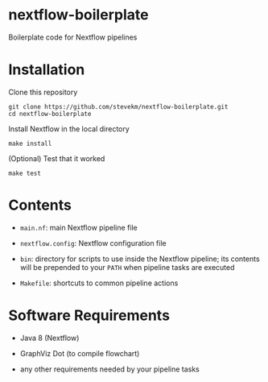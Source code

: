 # nextflow-boilerplate
Boilerplate code for Nextflow pipelines

# Installation

Clone this repository

```
git clone https://github.com/stevekm/nextflow-boilerplate.git
cd nextflow-boilerplate
```

Install Nextflow in the local directory

```
make install
```

(Optional) Test that it worked

```
make test
```

# Contents

- `main.nf`: main Nextflow pipeline file

- `nextflow.config`: Nextflow configuration file

- `bin`: directory for scripts to use inside the Nextflow pipeline; its contents will be prepended to your `PATH` when pipeline tasks are executed

- `Makefile`: shortcuts to common pipeline actions

# Software Requirements

- Java 8 (Nextflow)

- GraphViz Dot (to compile flowchart)

- any other requirements needed by your pipeline tasks
